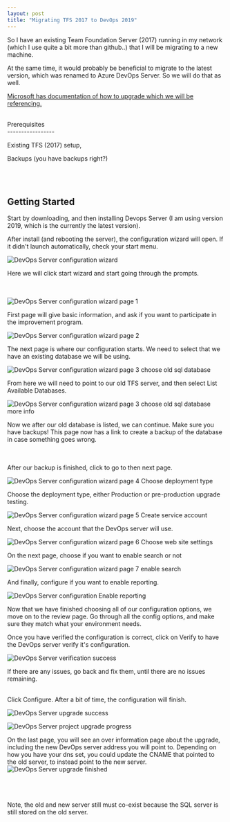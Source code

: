 ```yaml
---
layout: post
title: "Migrating TFS 2017 to DevOps 2019"
---
```


So I have an existing Team Foundation Server (2017) running in my network (which I use quite a bit more than github..) that I will be migrating to a new machine.

At the same time, it would probably be beneficial to migrate to the latest version, which was renamed to Azure DevOps Server. So we will do that as well.

[Microsoft has documentation of how to upgrade which we will be referencing.](https://docs.microsoft.com/en-us/azure/devops/server/upgrade/get-started)

<br />
Prerequisites
<br />
-----------------

Existing TFS (2017) setup,

Backups (you have backups right?)


<br /><br />
Getting Started
<br />
--------------------

Start by downloading, and then installing Devops Server (I am using version 2019, which is the currently the latest version).

After install (and rebooting the server), the configuration wizard will open. If it didn't launch automatically, check your start menu.

![DevOps Server configuration wizard](/assets/images/2020-07-14-UpgradingTFS/1.png)

Here we will click start wizard and start going through the prompts.

<br /><br />
![DevOps Server configuration wizard page 1](/assets/images/2020-07-14-UpgradingTFS/2.png)

First page will give basic information, and ask if you want to participate in the improvement program.

![DevOps Server configuration wizard page 2](/assets/images/2020-07-14-UpgradingTFS/3.png)

The next page is where our configuration starts. We need to select that we have an existing database we will be using.

![DevOps Server configuration wizard page 3 choose old sql database](/assets/images/2020-07-14-UpgradingTFS/4.png)

From here we will need to point to our old TFS server, and then select List Available Databases.

![DevOps Server configuration wizard page 3 choose old sql database more info](/assets/images/2020-07-14-UpgradingTFS/5.png)

Now we after our old database is listed, we can continue. Make sure you have backups! This page now has a link to create a backup of the database in case something goes wrong.

<br /><br />
After our backup is finished, click to go to then next page.

![DevOps Server configuration wizard page 4 Choose deployment type](/assets/images/2020-07-14-UpgradingTFS/6.png)

Choose the deployment type, either Production or pre-production upgrade testing.

![DevOps Server configuration wizard page 5 Create service account](/assets/images/2020-07-14-UpgradingTFS/7.png)

Next, choose the account that the DevOps server will use.

![DevOps Server configuration wizard page 6 Choose web site settings](/assets/images/2020-07-14-UpgradingTFS/8.png)

On the next page, choose if you want to enable search or not

![DevOps Server configuration wizard page 7 enable search](/assets/images/2020-07-14-UpgradingTFS/9.png)

And finally, configure if you want to enable reporting.

![DevOps Server configuration Enable reporting](/assets/images/2020-07-14-UpgradingTFS/10.png)

Now that we have finished choosing all of our configuration options, we move on to the review page. Go through all the config options, and make sure they match what your environment needs.

Once you have verified the configuration is correct, click on Verify to have the DevOps server verify it's configuration.

![DevOps Server verification success](/assets/images/2020-07-14-UpgradingTFS/11.png)

If there are any issues, go back and fix them, until there are no issues remaining.

<br />
Click Configure. After a bit of time, the configuration will finish.

![DevOps Server upgrade success](/assets/images/2020-07-14-UpgradingTFS/12.png)

![DevOps Server project upgrade progress](/assets/images/2020-07-14-UpgradingTFS/13.png)

On the last page, you will see an over information page about the upgrade, including the new DevOps server address you will point to. Depending on how you have your dns set, you could update the CNAME that pointed to the old server, to instead point to the new server.
![DevOps Server upgrade finished](/assets/images/2020-07-14-UpgradingTFS/14.png)


<br /><br /><br />
Note, the old and new server still must co-exist because the SQL server is still stored on the old server.